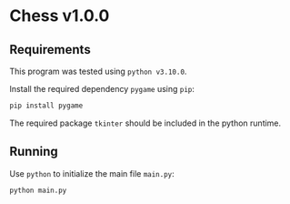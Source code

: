# Chess v1.0.0
## Requirements
This program was tested using `python v3.10.0`.

Install the required dependency `pygame` using `pip`:

```bash
pip install pygame
```

The required package `tkinter` should be included in the python runtime.

## Running
Use `python` to initialize the main file `main.py`:

```bash
python main.py
```
